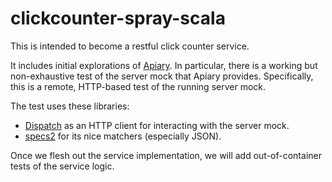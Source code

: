 clickcounter-spray-scala
========================

This is intended to become a restful click counter service.

It includes initial explorations of
[Apiary](http://docs.clickcounter.apiary.io).  In particular, there is
a working but non-exhaustive test of the server mock that Apiary
provides. Specifically, this is a remote, HTTP-based test of the
running server mock. 

The test uses these libraries:

- [Dispatch](http://dispatch.databinder.net)
  as an HTTP client for interacting with the server mock.
- [specs2](http://etorreborre.github.io/specs2)
  for its nice matchers (especially JSON).

Once we flesh out the service implementation, we will add
out-of-container tests of the service logic.
